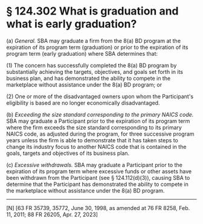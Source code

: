 # § 124.302   What is graduation and what is early graduation?

(a) *General.* SBA may graduate a firm from the 8(a) BD program at the expiration of its program term (graduation) or prior to the expiration of its program term (early graduation) where SBA determines that:


(1) The concern has successfully completed the 8(a) BD program by substantially achieving the targets, objectives, and goals set forth in its business plan, and has demonstrated the ability to compete in the marketplace without assistance under the 8(a) BD program; or


(2) One or more of the disadvantaged owners upon whom the Participant's eligibility is based are no longer economically disadvantaged.




(b) *Exceeding the size standard corresponding to the primary NAICS code.* SBA may graduate a Participant prior to the expiration of its program term where the firm exceeds the size standard corresponding to its primary NAICS code, as adjusted during the program, for three successive program years unless the firm is able to demonstrate that it has taken steps to change its industry focus to another NAICS code that is contained in the goals, targets and objectives of its business plan.


(c) *Excessive withdrawals.* SBA may graduate a Participant prior to the expiration of its program term where excessive funds or other assets have been withdrawn from the Participant (see § 124.112(d)(3)), causing SBA to determine that the Participant has demonstrated the ability to compete in the marketplace without assistance under the 8(a) BD program.



---

[N] [63 FR 35739, 35772, June 30, 1998, as amended at 76 FR 8258, Feb. 11, 2011; 88 FR 26205, Apr. 27, 2023]




